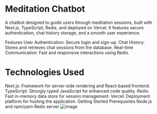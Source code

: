 # Meditation Chatbot
A chatbot designed to guide users through meditation sessions, built with Next.js, TypeScript, Redis, and deployed on Vercel. It features secure authentication, chat history storage, and a smooth user experience.

Features
User Authentication: Secure login and sign-up.
Chat History: Stores and retrieves chat sessions from the database.
Real-time Communication: Fast and responsive interactions using Redis.
# Technologies Used
Next.js: Framework for server-side rendering and React-based frontend.
TypeScript: Strongly typed JavaScript for enhanced code quality.
Redis: Fast in-memory data store for session management.
Vercel: Deployment platform for hosting the application.
Getting Started
Prerequisites
Node.js and npm/yarn
Redis server
![image](https://github.com/user-attachments/assets/c4368330-3748-4ac9-b400-273dcab12086)

